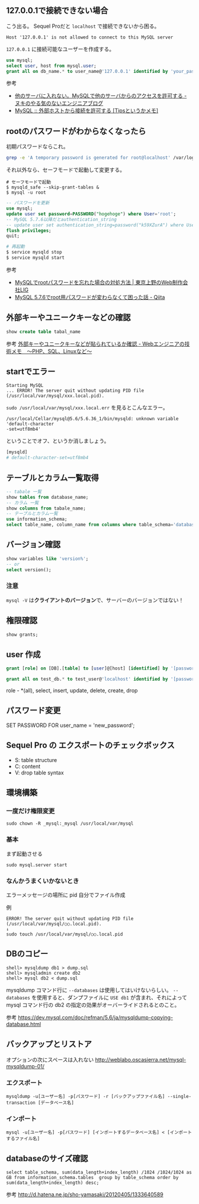 ## 127.0.0.1で接続できない場合
こう出る。
Sequel Proだと `localhost` で接続できないから困る。

```
Host '127.0.0.1' is not allowed to connect to this MySQL server
```

`127.0.0.1` に接続可能なユーザーを作成する。

```sql
use mysql;
select user, host from mysql.user;
grant all on db_name.* to user_name@'127.0.0.1' identified by 'your_password';
```

参考
- [他のサーバに入れない。MySQLで他のサーバからのアクセスを許可する - ヌキのやる気のないエンジニアブログ](http://d.hatena.ne.jp/editnuki/20110813/1313177077)
- [MySQL :: 外部ホストから接続を許可する [Tipsというかメモ]](http://tm.root-n.com/database:mysql:setup:allow_connect_remote_host)


## rootのパスワードがわからなくなったら
初期パスワードならこれ。

```sh
grep -e 'A temporary password is generated for root@localhost' /var/log/mysqld.log
```

それ以外なら、セーフモードで起動して変更する。

```
# セーフモードで起動
$ mysqld_safe --skip-grant-tables &
$ mysql -u root
```

```sql
-- パスワードを更新
use mysql;
update user set password=PASSWORD("hogehoge") where User='root';
-- MySQL 5.7.6以降だとauthentication_string
-- update user set authentication_string=password("k59XZurA") where User='root';
flush privileges;
quit;
```

```sh
# 再起動
$ service mysqld stop
$ service mysqld start
```

参考
- [MySQLでrootパスワードを忘れた場合の対処方法 | 東京上野のWeb制作会社LIG](https://liginc.co.jp/web/programming/mysql/87393)
- [MySQL 5.7.6でroot用パスワードが変わらなくて困った話 - Qiita](https://qiita.com/gatchan0807/items/7323a5d2dd365308cb94)


## 外部キーやユニークキーなどの確認
```sql
show create table tabal_name
```

参考
[外部キーやユニークキーなどが貼られているか確認 - Webエンジニアの技術メモ　～PHP、SQL、Linuxなど～](http://d.hatena.ne.jp/moroto1122/20130202/1359733525)


## startでエラー
```
Starting MySQL
... ERROR! The server quit without updating PID file (/usr/local/var/mysql/xxx.local.pid).
```

`sudo /usr/local/var/mysql/xxx.local.err` を見るとこんなエラー。

```
/usr/local/Cellar/mysql@5.6/5.6.36_1/bin/mysqld: unknown variable 'default-character
-set=utf8mb4'
```

ということでオフ、というか消しましょう。

```sh
[mysqld]
# default-character-set=utf8mb4
```

## テーブルとカラム一覧取得
```sql
-- tabale 一覧
show tables from database_name;
-- カラム 一覧
show columns from tabale_name;
-- テーブルとカラム一覧
use information_schema;
select table_name, column_name from columns where table_schema='database_name';
```


## バージョン確認
```sql
show variables like 'version%';
-- or
select version();
```

### 注意
`mysql -V` は**クライアントのバージョン**で、サーバーのバージョンではない！


## 権限確認
```sql
show grants;
```


## user 作成
```sql
grant [role] on [DB].[table] to [user]@[host] [identified] by '[password]';

grant all on test_db.* to test_user@'localhost' identified by '[password]';
```

role - *(all), select, insert, update, delete, create, drop


## パスワード変更
SET PASSWORD FOR user_name = 'new_password';


## Sequel Pro の エクスポートのチェックボックス
- S: table structure
- C: content
- V: drop table syntax


## 環境構築
### 一度だけ権限変更
```
sudo chown -R _mysql:_mysql /usr/local/var/mysql
```

### 基本
まず起動させる

```
sudo mysql.server start
```


### なんかうまくいかないとき
エラーメッセージの場所に pid 自分でファイル作成

例

```
ERROR! The server quit without updating PID file (/usr/local/var/mysql/○○.local.pid).
↓
sudo touch /usr/local/var/mysql/○○.local.pid
```


## DBのコピー
```
shell> mysqldump db1 > dump.sql
shell> mysqladmin create db2
shell> mysql db2 < dump.sql
```

mysqldump コマンド行に `--databases` は使用してはいけないらしい。
`--databases` を使用すると、ダンプファイルに `USE db1` が含まれ、それによって mysql コマンド行の db2 の指定の効果がオーバーライドされるとのこと。

参考
https://dev.mysql.com/doc/refman/5.6/ja/mysqldump-copying-database.html


## バックアップとリストア
オプションの次にスペースは入れない
http://weblabo.oscasierra.net/mysql-mysqldump-01/

### エクスポート
```
mysqldump -u[ユーザー名] -p[パスワード] -r [バックアップファイル名] --single-transaction [データベース名]
```

### インポート
```
mysql -u[ユーザー名] -p[パスワード] [インポートするデータベース名] < [インポートするファイル名]
```


## databaseのサイズ確認
```
select table_schema, sum(data_length+index_length) /1024 /1024/1024 as GB from information_schema.tables  group by table_schema order by sum(data_length+index_length) desc;
```

参考
http://d.hatena.ne.jp/sho-yamasaki/20120405/1333640589
